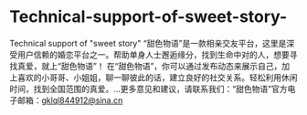 # Technical-support-of-sweet-story-
Technical support of "sweet story"
“甜色物语”是一款相亲交友平台，这里是深受用户信赖的婚恋平台之一。帮助单身人士邂逅缘分，找到生命中对的人，想要寻找真爱，就上“甜色物语”！
在“甜色物语”，你可以通过发布动态来展示自己，加上喜欢的小哥哥、小姐姐，聊一聊彼此的话，建立良好的社交关系。轻松利用休闲时间，找到全国范围的真爱。…更多意见和建议，请联系我们：“甜色物语”官方电子邮箱：gklql844912@sina.cn
